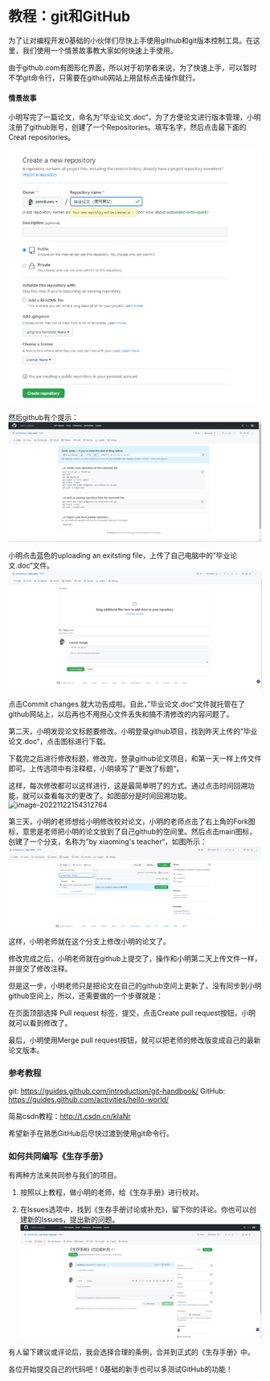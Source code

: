 # 教程：git和GitHub



为了让对编程开发0基础的小伙伴们尽快上手使用github和git版本控制工具。在这里，我们使用一个情景故事教大家如何快速上手使用。

由于github.com有图形化界面，所以对于初学者来说，为了快速上手，可以暂时不学git命令行，只需要在github网站上用鼠标点击操作就行。



#### 情景故事

小明写完了一篇论文，命名为”毕业论文.doc“，为了方便论文进行版本管理，小明注册了github账号，创建了一个Repositories。填写名字，然后点击最下面的Creat repositories。

![image-20221122153952010](https://github.com/sennkuwu/survival-manual/blob/main/image-20221122153952010.png)

然后github有个提示：
![image-20221122154312764](https://github.com/sennkuwu/survival-manual/blob/main/image-20221122154312764.png)



小明点击蓝色的uploading an exitsting file，上传了自己电脑中的”毕业论文.doc“文件。
![image-20221122154312764](https://github.com/sennkuwu/survival-manual/blob/main/image-20221122154618077.png)


点击Commit changes 就大功告成啦。自此，”毕业论文.doc“文件就托管在了github网站上，以后再也不用担心文件丢失和搞不清修改的内容问题了。



第二天，小明发现论文标题要修改。小明登录github项目，找到昨天上传的”毕业论文.doc“，点击图标进行下载。

下载完之后进行修改标题，修改完，登录github论文项目，和第一天一样上传文件即可。上传选项中有注释框，小明填写了”更改了标题“。

这样，每次修改都可以这样进行，这是最简单明了的方式。通过点击时间回溯功能，就可以查看每次的更改了。如图部分是时间回溯功能。
![image-20221122154312764](https://github.com/sennkuwu/survival-manual/blob/main/image-220221122160025.png)





第三天，小明的老师想给小明修改校对论文，小明的老师点击了右上角的Fork图标，意思是老师把小明的论文放到了自己github的空间里。然后点击main图标，创建了一个分支，名称为”by xiaoming's teacher“，如图所示：
![image-20221122161438297](https://github.com/sennkuwu/survival-manual/blob/main/image-20221122161438297.png)


这样，小明老师就在这个分支上修改小明的论文了。

修改完成之后，小明老师就在github上提交了，操作和小明第二天上传文件一样，并提交了修改注释。

但是这一步，小明老师只是把论文在自己的github空间上更新了，没有同步到小明github空间上，所以，还需要做的一个步骤就是：

在页面顶部选择 Pull request 标签，提交，点击Create pull request按钮，小明就可以看到修改了。

最后，小明使用Merge pull request按钮，就可以把老师的修改版变成自己的最新论文版本。



### 参考教程

git: https://guides.github.com/introduction/git-handbook/
GitHub: https://guides.github.com/activities/hello-world/

简易csdn教程：http://t.csdn.cn/kIaNr

希望新手在熟悉GitHub后尽快过渡到使用git命令行。





### 如何共同编写《生存手册》

有两种方法来共同参与我们的项目。

1. 按照以上教程，做小明的老师，给《生存手册》进行校对。

2. 在Issues选项中，找到《生存手册讨论或补充》，留下你的评论。你也可以创建新的Issues，提出新的问题。
![image-20221122163339329](https://github.com/sennkuwu/survival-manual/blob/main/image-20221122163339329.png)




有人留下建议或评论后，我会选择合理的条例，合并到正式的《生存手册》中。



各位开始提交自己的代码吧！0基础的新手也可以多测试GitHub的功能！
